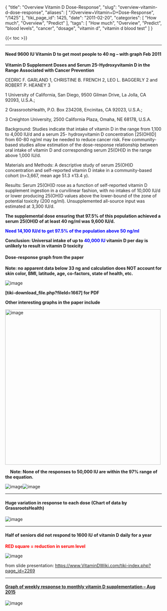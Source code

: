 {
    "title": "Overview Vitamin D Dose-Response",
    "slug": "overview-vitamin-d-dose-response",
    "aliases": [
        "/Overview+Vitamin+D+Dose-Response",
        "/1425"
    ],
    "tiki_page_id": 1425,
    "date": "2011-02-20",
    "categories": [
        "How much",
        "Overview",
        "Predict"
    ],
    "tags": [
        "How much",
        "Overview",
        "Predict",
        "blood levels",
        "cancer",
        "dosage",
        "vitamin d",
        "vitamin d blood test"
    ]
}


{{< toc >}}

---

#### Need 9600 IU Vitamin D to get most people to 40 ng – with graph Feb 2011

 **Vitamin D Supplement Doses and Serum 25-Hydroxyvitamin D in the Range Associated with Cancer Prevention** 

CEDRIC F. GARLAND 1, CHRISTINE B. FRENCH 2, LEO L. BAGGERLY 2  and ROBERT P. HEANEY 3

1 University of California, San Diego, 9500 Gilman Drive, La Jolla, CA 92093, U.S.A.;

2 GrassrootsHealth, P.O. Box 234208, Encinitas, CA 92023, U.S.A.;

3 Creighton University, 2500 California Plaza, Omaha, NE 68178, U.S.A.

Background: Studies indicate that intake of vitamin D in the range from 1,100 to 4,000 IU/d and a  serum 25- hydroxyvitamin D concentration <span>[25(OH)D]</span> from 60-80 ng/ml may be needed to reduce cancer risk. Few community-based studies allow estimation of the  dose-response relationship between oral intake of vitamin D and corresponding serum 25(OH)D  in  the  range  above  1,000  IU/d.  

Materials  and Methods: A descriptive study of serum 25(OH)D concentration and self-reported vitamin D intake in a  community-based cohort (n=3,667, mean age  51.3 ±13.4 y). 

Results: Serum 25(OH)D  rose  as  a  function  of  self-reported  vitamin  D supplement ingestion in a curvilinear fashion, with no intakes of 10,000 IU/d or lower producing 25(OH)D values above the lower-bound of the zone of potential  toxicity (200 ng/ml). Unsupplemented all-source input was estimated at 3,300 IU/d. 

 **The supplemental dose ensuring that 97.5% of this population achieved a serum 25(OH)D of at least 40 ng/ml was 9,600 IU/d.** 

 **<span style="color:#00F;">Need 14,100 IU/d to get 97.5% of the population above 50 ng/ml</span>** 

 **Conclusion: Universal intake of up to <span style="color:#00F;">40,000 IU</span> vitamin D per day is unlikely to result in vitamin D toxicity** 

#### Dose-response graph from the paper

 **Note: no apparent data below 33 ng and calculation does NOT account for skin color, BMI, latitude, age, co-factors, state of health, etc.** 

<img src="/attachments/d3.mock.jpg" alt="image">

 **<span>[tiki-download_file.php?fileId=1667]</span> for PDF** 

 **Other interesting graphs in the paper include** 

<img src="/attachments/d3.mock.jpg" alt="image" width="500">

&nbsp; &nbsp; **Note: None of the responses to 50,000 IU are within the 97% range of the equation.** 

<img src="/attachments/d3.mock.jpg" alt="image"><img src="/attachments/d3.mock.jpg" alt="image">

---

#### Huge variation in response to each dose (Chart of data by GrassrootsHealth)

<img src="/attachments/d3.mock.jpg" alt="image">

---

#### Half of seniors did not respond to 1600 IU of vitamin D daily for a year

 **<span style="color:#F00;">RED square = reduction in serum level</span>** 

<img src="/attachments/d3.mock.jpg" alt="image">

from slide presentation: https://www.VitaminDWiki.com/tiki-index.php?page_id=2269

---

#### [Graph of weekly response to monthly vitamin D supplementation – Aug 2015](/posts/graph-of-weekly-response-to-monthly-vitamin-d-supplementation)

<img src="/attachments/d3.mock.jpg" alt="image">